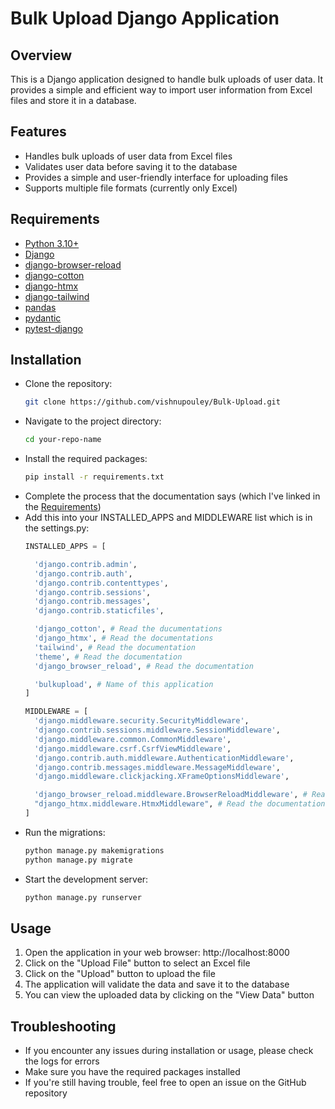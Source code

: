 # Bulk Upload Django Application

## Overview

This is a Django application designed to handle bulk uploads of user data. It provides a simple and efficient way to import user information from Excel files and store it in a database.

## Features

- Handles bulk uploads of user data from Excel files
- Validates user data before saving it to the database
- Provides a simple and user-friendly interface for uploading files
- Supports multiple file formats (currently only Excel)

## Requirements

- [Python 3.10+](https://docs.python.org/3/whatsnew/3.10.html)
- [Django](https://docs.djangoproject.com/en/5.1/)
- [django-browser-reload](https://github.com/adamchainz/django-browser-reload)
- [django-cotton](https://django-cotton.com)
- [django-htmx](https://django-htmx.readthedocs.io)
- [django-tailwind](https://django-tailwind.readthedocs.io/en/latest/installation.html)
- [pandas](https://pandas.pydata.org/docs)
- [pydantic](https://docs.pydantic.dev/latest)
- [pytest-django](https://pytest-django.readthedocs.io)
  
## Installation

- Clone the repository:
  ```bash
  git clone https://github.com/vishnupouley/Bulk-Upload.git
  ```
- Navigate to the project directory:
  ```bash
  cd your-repo-name
  ```
- Install the required packages:
  ```bash
  pip install -r requirements.txt
  ```
- Complete the process that the documentation says (which I've linked in the [Requirements](https://github.com/vishnupouley/Bulk-Upload/blob/main/README.md#requirements))
- Add this into your INSTALLED_APPS and MIDDLEWARE list which is in the settings.py:
  ```python
  INSTALLED_APPS = [
  
    'django.contrib.admin',
    'django.contrib.auth',
    'django.contrib.contenttypes',
    'django.contrib.sessions',
    'django.contrib.messages',
    'django.contrib.staticfiles',

    'django_cotton', # Read the ducumentations
    'django_htmx', # Read the documentations
    'tailwind', # Read the documentation
    'theme', # Read the documentation
    'django_browser_reload', # Read the documentation

    'bulkupload', # Name of this application 
  ]

  MIDDLEWARE = [
    'django.middleware.security.SecurityMiddleware',
    'django.contrib.sessions.middleware.SessionMiddleware',
    'django.middleware.common.CommonMiddleware',
    'django.middleware.csrf.CsrfViewMiddleware',
    'django.contrib.auth.middleware.AuthenticationMiddleware',
    'django.contrib.messages.middleware.MessageMiddleware',
    'django.middleware.clickjacking.XFrameOptionsMiddleware',

    'django_browser_reload.middleware.BrowserReloadMiddleware', # Read the documentation
    "django_htmx.middleware.HtmxMiddleware", # Read the documentation
  ]
  ```
- Run the migrations:
  ```bash
  python manage.py makemigrations
  python manage.py migrate
  ```
- Start the development server:
  ```bash
  python manage.py runserver
  ```

## Usage

1. Open the application in your web browser: http://localhost:8000
2. Click on the "Upload File" button to select an Excel file
3. Click on the "Upload" button to upload the file
4. The application will validate the data and save it to the database
5. You can view the uploaded data by clicking on the "View Data" button

## Troubleshooting

- If you encounter any issues during installation or usage, please check the logs for errors
- Make sure you have the required packages installed
- If you're still having trouble, feel free to open an issue on the GitHub repository
